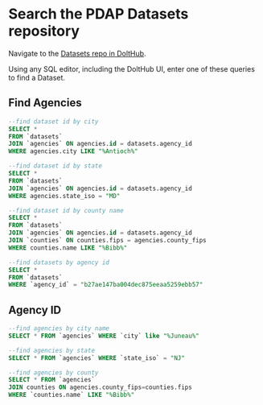 # Search the PDAP Datasets repository

Navigate to the [Datasets repo in DoltHub](https://www.dolthub.com/repositories/pdap/datasets).

Using any SQL editor, including the DoltHub UI, enter one of these queries to find a Dataset.

## Find Agencies

```sql
--find dataset id by city
SELECT *
FROM `datasets` 
JOIN `agencies` ON agencies.id = datasets.agency_id
WHERE agencies.city LIKE "%Antioch%"

--find dataset id by state
SELECT *
FROM `datasets` 
JOIN `agencies` ON agencies.id = datasets.agency_id
WHERE agencies.state_iso = "MD"

--find dataset id by county name
SELECT *
FROM `datasets`
JOIN `agencies` ON agencies.id = datasets.agency_id
JOIN `counties` ON counties.fips = agencies.county_fips
WHERE counties.name LIKE "%Bibb%"

--find datasets by agency id
SELECT *
FROM `datasets`
WHERE `agency_id` = "b27ae147ba004dec875eeaa5259ebb57"
```

## Agency ID

```sql
--find agencies by city name
SELECT * FROM `agencies` WHERE `city` like "%Juneau%"

--find agencies by state
SELECT * FROM `agencies` WHERE `state_iso` = "NJ"

--find agencies by county
SELECT * FROM `agencies`
JOIN counties ON agencies.county_fips=counties.fips
WHERE `counties.name` LIKE "%Bibb%"
```
